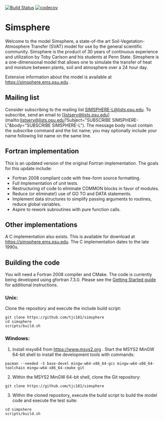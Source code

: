 [![Build Status](https://travis-ci.com/tjc181/simsphere.svg?branch=master)](https://travis-ci.com/tjc181/simsphere) [![codecov](https://codecov.io/gh/tjc181/simsphere/branch/master/graph/badge.svg)](https://codecov.io/gh/tjc181/simsphere)

# Simsphere

Welcome to the model Simsphere, a state-of-the art
Soil-Vegetation-Atmosphere Transfer (SVAT) model for use by the general
scientific community. Simsphere is the product of 30 years of continuous
experience and utilization by Toby Carlson and his students at Penn
State. Simsphere is a one-dimensional model that allows one to simulate
the transfer of heat and moisture between plants, soil and atmosphere
over a 24 hour day.

Extensive information about the model is available at
https://simsphere.ems.psu.edu .

## Mailing list

Consider subscribing to the mailing list SIMSPHERE-L@lists.psu.edu.  To subscribe, send an email to [listserv@lists.psu.edu](mailto:listserv@lists.psu.edu?Subject="SUBSCRIBE SIMSPHERE-L"&body="SUBSCRIBE SIMSPHERE-L").  The message body must contain the subscribe command and the list name; you may optionally include your name following list name on the same line.

## Fortran implementation

This is an updated version of the original Fortran implementation.  The goals for this update include:

* Fortran 2008 compliant code with free-form source formatting.
* Full Implementation of unit tests.
* Restructuring of code to eliminate COMMON blocks in favor of modules.
* Reduce (or eliminate!) use of GO TO and DATA statements.
* Implement data structures to simplify passing arguments to routines, reduce global variables.
* Aspire to rework subroutines with pure function calls.

## Other implementations

A C implementation also exists.  This is available for download at https://simsphere.ems.psu.edu.  The C implementation dates to the late 1990s.

## Building the code

You will need a Fortran 2008 compiler and CMake.  The code is currently being
developed using gfortran 7.3.0.  Please see the [Getting Started
guide](GETTINGSTARTED.md) for additional instructions.


### Unix:
Clone the repository and execute the include build script:
```
git clone https://github.com/tjc181/simsphere
cd simsphere
scripts/build.sh
```

### Windows:

1. Install msys64 from https://www.msys2.org .  Start the MSYS2 MinGW 64-bit shell to install the development tools with commands: 
```
pacman --needed -S base-devel mingw-w64-x86_64-gcc mingw-w64-x86_64-toolchain mingw-w64-x86_64-cmake git
```
2. Within the MSYS2 MinGW 64-bit shell, clone the Git repository:
```
git clone https://github.com/tjc181/simsphere
```

3. Within the cloned repository, execute the build script to build the model code and execute the test suite:
```
cd simpshere
scripts/build.sh
```


